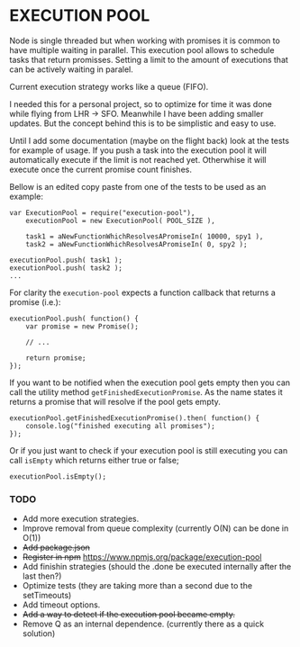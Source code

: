 EXECUTION POOL
========================

Node is single threaded but when working with promises it is common to have multiple waiting in parallel. This execution pool allows to schedule tasks that return promisses. Setting a limit to the amount of executions that can be actively waiting in paralel. 

Current execution strategy works like a queue (FIFO).

I needed this for a personal project, so to optimize for time it was done while flying from LHR -> SFO. Meanwhile I have been adding smaller updates. But the concept behind this is to be simplistic and easy to use.

Until I add some documentation (maybe on the flight back) look at the tests for example of usage. If you push a task into the execution pool it will automatically execute if the limit is not reached yet. Otherwhise it will execute once the current promise count finishes.

Bellow is an edited copy paste from one of the tests to be used as an example:

```
var ExecutionPool = require("execution-pool"),
    executionPool = new ExecutionPool( POOL_SIZE ),

    task1 = aNewFunctionWhichResolvesAPromiseIn( 10000, spy1 ),
    task2 = aNewFunctionWhichResolvesAPromiseIn( 0, spy2 );
            
executionPool.push( task1 );
executionPool.push( task2 );
...

```

For clarity the `execution-pool` expects a function callback that returns a promise (i.e.):


```
executionPool.push( function() {
    var promise = new Promise();
    
    // ... 
    
    return promise;
});
```

If you want to be notified when the execution pool gets empty then you can call the utility method `getFinishedExecutionPromise`. As the name states it returns a promise that will resolve if the pool gets empty.


```
executionPool.getFinishedExecutionPromise().then( function() {
    console.log("finished executing all promises");
});
```

Or if you just want to check if your execution pool is still executing you can call `isEmpty` which returns either true or false;

```
executionPool.isEmpty(); 
```


### TODO

- Add more execution strategies.
- Improve removal from queue complexity (currently O(N) can be done in O(1))
- ~~Add package.json~~
- ~~Register in npm~~ https://www.npmjs.org/package/execution-pool
- Add finishin strategies (should the .done be executed internally after the last then?)
- Optimize tests (they are taking more than a second due to the setTimeouts)
- Add timeout options.
- ~~Add a way to detect if the execution pool became empty.~~
- Remove Q as an internal dependence. (currently there as a quick solution)
